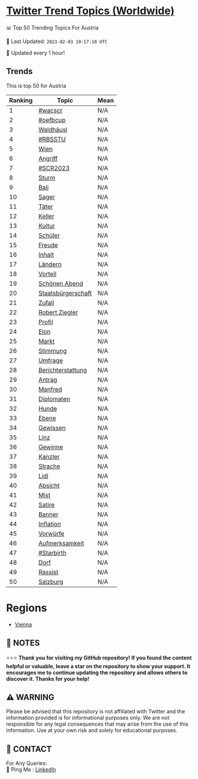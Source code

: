 [Twitter Trend Topics (Worldwide)](https://github.com/ErcinDedeoglu/Twitter-Trend-Topics)
==========


📊 Top 50 Trending Topics For Austria

📆 Last Updated: `2023-02-03 19:17:10 UTC`

🔧 Updated every 1 hour!


## Trends

This is top 50 for Austria

| Ranking | Topic | Mean |
| ------- | ------------ | ------------ |
| 1 | [#wacscr](http://twitter.com/search?q=%23wacscr) | N/A |
| 2 | [#oefbcup](http://twitter.com/search?q=%23oefbcup) | N/A |
| 3 | [Waldhäusl](http://twitter.com/search?q=Waldh%c3%a4usl) | N/A |
| 4 | [#RBSSTU](http://twitter.com/search?q=%23RBSSTU) | N/A |
| 5 | [Wien](http://twitter.com/search?q=Wien) | N/A |
| 6 | [Angriff](http://twitter.com/search?q=Angriff) | N/A |
| 7 | [#SCR2023](http://twitter.com/search?q=%23SCR2023) | N/A |
| 8 | [Sturm](http://twitter.com/search?q=Sturm) | N/A |
| 9 | [Bali](http://twitter.com/search?q=Bali) | N/A |
| 10 | [Sager](http://twitter.com/search?q=Sager) | N/A |
| 11 | [Täter](http://twitter.com/search?q=T%c3%a4ter) | N/A |
| 12 | [Keller](http://twitter.com/search?q=Keller) | N/A |
| 13 | [Kultur](http://twitter.com/search?q=Kultur) | N/A |
| 14 | [Schüler](http://twitter.com/search?q=Sch%c3%bcler) | N/A |
| 15 | [Freude](http://twitter.com/search?q=Freude) | N/A |
| 16 | [Inhalt](http://twitter.com/search?q=Inhalt) | N/A |
| 17 | [Ländern](http://twitter.com/search?q=L%c3%a4ndern) | N/A |
| 18 | [Vorteil](http://twitter.com/search?q=Vorteil) | N/A |
| 19 | [Schönen Abend](http://twitter.com/search?q=Sch%c3%b6nen+Abend) | N/A |
| 20 | [Staatsbürgerschaft](http://twitter.com/search?q=Staatsb%c3%bcrgerschaft) | N/A |
| 21 | [Zufall](http://twitter.com/search?q=Zufall) | N/A |
| 22 | [Robert Ziegler](http://twitter.com/search?q=Robert+Ziegler) | N/A |
| 23 | [Profil](http://twitter.com/search?q=Profil) | N/A |
| 24 | [Elon](http://twitter.com/search?q=Elon) | N/A |
| 25 | [Markt](http://twitter.com/search?q=Markt) | N/A |
| 26 | [Stimmung](http://twitter.com/search?q=Stimmung) | N/A |
| 27 | [Umfrage](http://twitter.com/search?q=Umfrage) | N/A |
| 28 | [Berichterstattung](http://twitter.com/search?q=Berichterstattung) | N/A |
| 29 | [Antrag](http://twitter.com/search?q=Antrag) | N/A |
| 30 | [Manfred](http://twitter.com/search?q=Manfred) | N/A |
| 31 | [Diplomaten](http://twitter.com/search?q=Diplomaten) | N/A |
| 32 | [Hunde](http://twitter.com/search?q=Hunde) | N/A |
| 33 | [Ebene](http://twitter.com/search?q=Ebene) | N/A |
| 34 | [Gewissen](http://twitter.com/search?q=Gewissen) | N/A |
| 35 | [Linz](http://twitter.com/search?q=Linz) | N/A |
| 36 | [Gewinne](http://twitter.com/search?q=Gewinne) | N/A |
| 37 | [Kanzler](http://twitter.com/search?q=Kanzler) | N/A |
| 38 | [Strache](http://twitter.com/search?q=Strache) | N/A |
| 39 | [Lidl](http://twitter.com/search?q=Lidl) | N/A |
| 40 | [Absicht](http://twitter.com/search?q=Absicht) | N/A |
| 41 | [Mist](http://twitter.com/search?q=Mist) | N/A |
| 42 | [Satire](http://twitter.com/search?q=Satire) | N/A |
| 43 | [Banner](http://twitter.com/search?q=Banner) | N/A |
| 44 | [Inflation](http://twitter.com/search?q=Inflation) | N/A |
| 45 | [Vorwürfe](http://twitter.com/search?q=Vorw%c3%bcrfe) | N/A |
| 46 | [Aufmerksamkeit](http://twitter.com/search?q=Aufmerksamkeit) | N/A |
| 47 | [#Starbirth](http://twitter.com/search?q=%23Starbirth) | N/A |
| 48 | [Dorf](http://twitter.com/search?q=Dorf) | N/A |
| 49 | [Rassist](http://twitter.com/search?q=Rassist) | N/A |
| 50 | [Salzburg](http://twitter.com/search?q=Salzburg) | N/A |



# Regions

* [Vienna](</Austria/Vienna.md>)



## 📝 NOTES

⭐⭐⭐ **Thank you for visiting my GitHub repository! If you found the content helpful or valuable, leave a star on the repository to show your support. It encourages me to continue updating the repository and allows others to discover it. Thanks for your help!**


## ⚠️ WARNING

Please be advised that this repository is not affiliated with Twitter and the information provided is for informational purposes only. We are not responsible for any legal consequences that may arise from the use of this information. Use at your own risk and solely for educational purposes.


## 📨 CONTACT

 For Any Queries:  
            🏓 Ping Me : [LinkedIn](https://www.linkedin.com/in/ercindedeoglu/)
